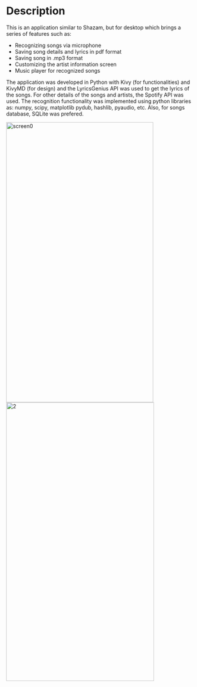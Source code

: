 # Description
 
This is an application similar to Shazam, but for desktop which brings a series of features such as:
- Recognizing songs via microphone
- Saving song details and lyrics in pdf format
- Saving song in .mp3 format
- Customizing the artist information screen
- Music player for recognized songs

  
The application was developed in Python with Kivy (for functionalities) and KivyMD (for design) and the LyricsGenius API was used to get the lyrics of the songs. For other details of the songs and artists, the Spotify API was used.
The recognition functionality was implemented using python libraries as: numpy, scipy, matplotlib pydub, hashlib, pyaudio, etc. Also, for songs database, SQLite was prefered.

<img width="395" height="753" alt="screen0" src="https://github.com/user-attachments/assets/08dd0254-e7a9-4b51-a1ed-53e8eed039dc" />
<img width="397" height="749" alt="2" src="https://github.com/user-attachments/assets/85b379c2-e987-4230-94b3-6c0db1bdf230" />

